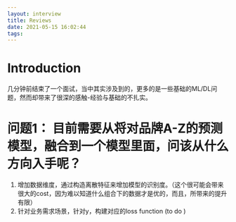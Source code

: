 ```yaml
---
layout: interview
title: Reviews
date: 2021-05-15 16:02:44
tags:
---
```


# Introduction

几分钟前结束了一个面试，当中其实涉及到的，更多的是一些基础的ML/DL问题，然而却带来了很深的感触-经验与基础的不扎实。

# 问题1： 目前需要从将对品牌A-Z的预测模型，融合到一个模型里面，问该从什么方向入手呢？

1. 增加数据维度，通过构造离散特征来增加模型的识别度。（这个很可能会带来很大的cost，因为难以知道什么组合下的数据才是优的，而且，所带来的提升有限）
2. 针对业务需求场景，针对y，构建对应的loss function (to do )